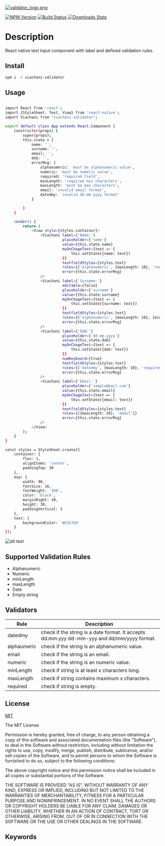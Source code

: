 [![validator_logo.png](https://s8.postimg.cc/ox8f9715x/validator_logo.png)](https://postimg.cc/image/uy6469ns1/)

[![NPM Version][npm-image]][npm-url]
[![Build Status][travis-image]][travis-url]
[![Downloads Stats][npm-downloads]][npm-url]

# Description

React native text input component with label and defined validation rules.


## Install

```bash
npm i -S viachani-validator
```

## Usage

```bash

import React from 'react';
import {StyleSheet, Text, View} from 'react-native';
import Viachani from "viachani-validator";

export default class App extends React.Component {
    constructor(props) {
        super(props);
        this.state = {
            name: '',
            surname: '',
            email: '',
            dob: '',
            errorMsg: {
                alphanumeric: 'must be alphanumeric value',
                numeric: 'must be numeric value',
                required: 'required field',
                minLength: 'required min characters',
                maxLength: 'must be max characters',
                email: 'invalid email format',
                datedmy: 'invalid dd.mm.yyyy format'
            }

        }
    }

    render() {
        return (
            <View style={styles.container}>
                <Viachani label={'Name:'}
                          placeholder={'name'}
                          value={this.state.name}
                          myOnChageText={text => {
                              this.setState({name: text})
                          }}
                          textfieldStyles={styles.text}
                          rules={['alphanumeric', {maxLength: 10}, 'required']}
                          error={this.state.errorMsg}
                />
                <Viachani label={'Surname:'}
                          editable={false}
                          placeholder={'surname'}
                          value={this.state.surname}
                          myOnChageText={text => {
                              this.setState({surname: text})
                          }}
                          textfieldStyles={styles.text}
                          rules={['alphanumeric', {maxLength: 10}, {minLength: 3}, 'required']}
                          error={this.state.errorMsg}
                />
                <Viachani label={'DOB:'}
                          placeholder={'dd.mm.yyyy'}
                          value={this.state.dob}
                          myOnChageText={text => {
                              this.setState({dob: text})
                          }}
                          numKeyboard={true}
                          textfieldStyles={styles.text}
                          rules={['datedmy', {maxLength: 10}, 'required']}
                          error={this.state.errorMsg}
                />
                <Viachani label={'Email:'}
                          placeholder={'sample@mail.com'}
                          value={this.state.email}
                          myOnChageText={text => {
                              this.setState({email: text})
                          }}
                          textfieldStyles={styles.text}
                          rules={[{maxLength: 20}, 'email']}
                          error={this.state.errorMsg}
                />
            </View>
        );
    }
}

const styles = StyleSheet.create({
    container: {
        flex: 1,
        alignItems: 'center',
        paddingTop: 30
    },
    exp: {
        width: 90,
        fontSize: 16,
        fontWeight: '300',
        color: 'black',
        marginRight: 10,
        height: 30,
        paddingVertical: 3
    },
    text: {
        backgroundColor: '#E5E7E9'
    }
});

```
![alt text](https://s8.postimg.cc/yhnicb2np/rsz_screenshot_20180830-111145.png)

## Supported Validation Rules

* Alphanumeric
* Numeric
* minLength
* maxLength
* Date
* Empty string


## Validators

| Rule        | Description                                                                                   |
|-------------|-----------------------------------------------------------------------------------------------|
| datedmy     | check if the string is a  date format. It accepts dd.mm.yyy  dd-mm-yyy and dd/mm/yyyy format. |
| alphaumeric | check if the string is an alphanumeric value.                                                 |
| email       | check if the string is an email.                                                              |
| numeric     | check if the string is an numeric value.                                                      |
| minLength   | check if string is at least x characters long.                                                |
| maxLength   | check if string contains maximum x characters.                                                |                                                     |
| required    | check if string is empty.                                                                     |



## License

[MIT](http://vjpr.mit-license.org)


The MIT License


Permission is hereby granted, free of charge, to any person obtaining a copy of this software and
associated documentation files (the "Software"), to deal in the Software without
restriction, including without limitation the rights to use, copy, modify, merge,
publish, distribute, sublicense, and/or sell copies of the Software, and to permit
persons to whom the Software is furnished to do so, subject to the following conditions:

The above copyright notice and this permission notice shall be included
in all copies or substantial portions of the Software.

THE SOFTWARE IS PROVIDED "AS IS", WITHOUT WARRANTY OF ANY KIND, EXPRESS OR IMPLIED,
INCLUDING BUT NOT LIMITED TO THE WARRANTIES OF MERCHANTABILITY, FITNESS FOR A PARTICULAR
PURPOSE AND NONINFRINGEMENT. IN NO EVENT SHALL THE AUTHORS OR COPYRIGHT HOLDERS BE LIABLE
FOR ANY CLAIM, DAMAGES OR OTHER LIABILITY, WHETHER IN AN ACTION OF CONTRACT, TORT OR OTHERWISE,
ARISING FROM, OUT OF OR IN CONNECTION WITH THE SOFTWARE OR THE USE OR OTHER DEALINGS IN THE SOFTWARE.

## Keywords

[npm-image]: https://img.shields.io/npm/v/datadog-metrics.svg?style=flat-square
[npm-url]: https://www.npmjs.com/package/viachani-validator
[npm-downloads]: https://img.shields.io/npm/dm/datadog-metrics.svg?style=flat-square
[travis-image]: https://img.shields.io/travis/dbader/node-datadog-metrics/master.svg?style=flat-square
[travis-url]: https://travis-ci.org/dbader/node-datadog-metrics